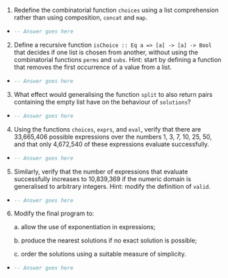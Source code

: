 1. Redefine the combinatorial function `choices` using a list comprehension rather than using composition, `concat` and `map`.

  * ```haskell
    -- Answer goes here
    ```

2. Define a recursive function `isChoice :: Eq a => [a] -> [a] -> Bool` that decides if one list is chosen from another, without using the combinatorial functions `perms` and `subs`. Hint: start by defining a function that removes the first occurrence of a value from a list.

  * ```haskell
    -- Answer goes here
    ```

3. What effect would generalising the function `split` to also return pairs containing  the empty list have on the behaviour of `solutions`?

  * ```haskell
    -- Answer goes here
    ```

4. Using the functions `choices`, `exprs`, and `eval`, verify that there are 33,665,406 possible expressions over the numbers 1, 3, 7, 10, 25, 50, and that only 4,672,540 of these expressions evaluate successfully.

  * ```haskell
    -- Answer goes here
    ```

5. Similarly, verify that the number of expressions that evaluate successfully increases to 10,839,369 if the numeric domain is generalised to arbitrary integers. Hint: modify the definition of `valid`.

  * ```haskell
    -- Answer goes here
    ```

6. Modify the final program to:

   a. allow the use of exponentiation in expressions;

   b. produce the nearest solutions if no exact solution is possible;

   c. order the solutions using a suitable measure of simplicity.

  * ```haskell
    -- Answer goes here
    ```
